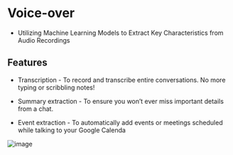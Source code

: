 # Voice-over 

- Utilizing Machine Learning Models to Extract Key Characteristics from Audio Recordings

## Features 
-  Transcription - To record and transcribe entire conversations. No more typing or 
scribbling notes!

-  Summary extraction - To ensure you won’t ever miss important details from a 
chat.

-  Event extraction - To automatically add events or meetings scheduled while 
talking to your Google Calenda

![image](https://github.com/user-attachments/assets/060a6cc8-6125-4274-8b3d-b263658b6720)
